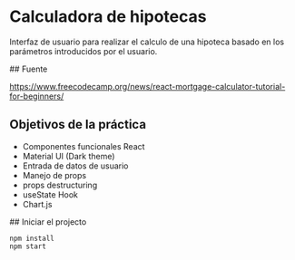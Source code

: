 # Calculadora de hipotecas
Interfaz de usuario para realizar el calculo de una hipoteca basado en los parámetros introducidos por el usuario.

## Fuente

https://www.freecodecamp.org/news/react-mortgage-calculator-tutorial-for-beginners/

## Objetivos de la práctica

- Componentes funcionales React
- Material UI (Dark theme)
- Entrada de datos de usuario
- Manejo de props
- props destructuring
- useState Hook
- Chart.js

## Iniciar el projecto

```shell
npm install
npm start
```